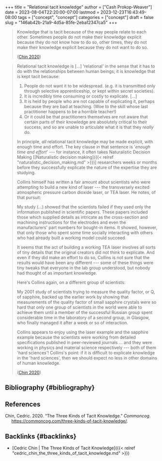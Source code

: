 +++
title = "Relational tacit knowledge"
author = ["Cash Prokop-Weaver"]
date = 2023-08-04T22:20:00-07:00
lastmod = 2023-12-23T16:43:49-08:00
tags = ["concept", "concept"]
categories = ["concept"]
draft = false
slug = "146ab42b-21a9-4d5a-85fe-2eba12347ca5"
+++

> Knowledge that is tacit because of the way people relate to each other. Sometimes people do not make their knowledge explicit because they do not know how to do so, other times, they do not make their knowledge explicit because they do not want to do so.
>
> (<a href="#citeproc_bib_item_1">Chin 2020</a>)

<!--quoteend-->

> Relational tacit knowledge is [...] 'relational' in the sense that it has to do with the relationships between human beings; it is knowledge that is kept tacit because:
>
> 1.  People do not want it to be widespread. (e.g. it is transmitted only through selective apprenticeship, or kept within secret societies).
> 2.  It is incredibly time consuming or costly to explicate. [...]
> 3.  It is held by people who are not capable of explicating it, perhaps because they are bad at teaching. (Woe to the skill whose last practitioner happens to be a horrible teacher!)
> 4.  Or it could be that practitioners themselves are not aware that certain parts of their knowledge are absolutely critical to their success, and so are unable to articulate what it is that they _really_ do.
>
> In principle, _all_ relational tacit knowledge may be made explicit, with enough time and effort. The key clause in that sentence is '_enough time and effort_' --- for instance, it often takes Naturalistic Decision Making [[Naturalistic decision making]({{< relref "naturalistic_decision_making.md" >}})] researchers weeks or months before they successfully explicate the nature of the expertise they are studying.
>
> Collins himself has written a fair amount about scientists who were attempting to build a new kind of laser --- the transversely excited atmospheric pressure carbon dioxide laser, or TEA laser. He notes, of that pursuit:
>
> <div class="quote2">
>
> My study (...) showed that the scientists failed if they used only the information published in scientific papers. These papers included those which supplied details as intricate as the cross-section and machining instructions for the electrodes and even the manufacturers' part numbers for bought-in items. It showed, however, that only those who spent some time socially interacting with others who had already built a working model could succeed.
>
> </div>
>
> It seems that the act of building a working TEA laser involves all sorts of tiny details that the original creators did not think to explicate. And even if they did make an effort to do so, Collins is not sure that the results would have been any different --- some of these things were tiny tweaks that everyone in the lab group understood, but nobody had thought of as important knowledge.
>
> Here's Collins again, on a different group of scientists:
>
> <div class="quote2">
>
> My 2001 study of scientists trying to measure the quality factor, or Q, of sapphire, backed up the earlier work by showing that measurements of the quality factor of small sapphire crystals were so hard that only one group of scientists in the world were able to achieve them until a member of the successful Russian group spent considerable time in the laboratory of a second group, in Glasgow, who finally managed it after a week or so of interaction.
>
> </div>
>
> Collins appears to enjoy using the laser example and the sapphire example because the scientists were working from detailed specifications published in peer-reviewed journals ... and they were working in physics and material science respectively --- both of them 'hard sciences'! Collins's point: if it is difficult to explicate knowledge in the 'hard sciences', then we should expect no less in other domains of human knowledge.
>
> (<a href="#citeproc_bib_item_1">Chin 2020</a>)


## Bibliography {#bibliography}

## References

<style>.csl-entry{text-indent: -1.5em; margin-left: 1.5em;}</style><div class="csl-bib-body">
  <div class="csl-entry"><a id="citeproc_bib_item_1"></a>Chin, Cedric. 2020. “The Three Kinds of Tacit Knowledge.” <i>Commoncog</i>. <a href="https://commoncog.com/three-kinds-of-tacit-knowledge/">https://commoncog.com/three-kinds-of-tacit-knowledge/</a>.</div>
</div>



## Backlinks {#backlinks}

-   [Cedric Chin | The Three Kinds of Tacit Knowledge]({{< relref "cedric_chin_the_three_kinds_of_tacit_knowledge.md" >}})
